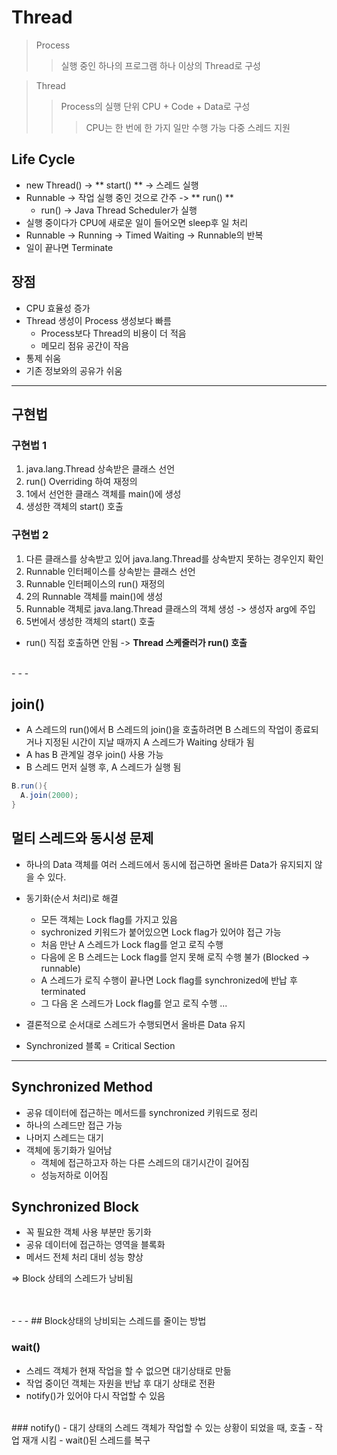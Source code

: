 # Thread

> Process
> > 실행 중인 하나의 프로그램
> > 하나 이상의 Thread로 구성

> Thread
> > Process의 실행 단위
> > CPU + Code + Data로 구성
> > > CPU는 한 번에 한 가지 일만 수행 가능
> > 다중 스레드 지원

## Life Cycle
- new Thread() -> ** start() ** -> 스레드 실행
- Runnable -> 작업 실행 중인 것으로 간주 -> ** run() **
  + run() -> Java Thread Scheduler가 실행
- 실행 중이다가 CPU에 새로운 일이 들어오면 sleep후 일 처리
- Runnable -> Running -> Timed Waiting -> Runnable의 반복
- 일이 끝나면 Terminate


## 장점
- CPU 효율성 증가
- Thread 생성이 Process 생성보다 빠름
  + Process보다 Thread의 비용이 더 적음
  + 메모리 점유 공간이 작음
- 통제 쉬움
- 기존 정보와의 공유가 쉬움

- - -

## 구현법
### 구현법 1
1. java.lang.Thread 상속받은 클래스 선언
2. run() Overriding 하여 재정의
3. 1에서 선언한 클래스 객체를 main()에 생성
4. 생성한 객체의 start() 호출


### 구현법 2
1. 다른 클래스를 상속받고 있어 java.lang.Thread를 상속받지 못하는 경우인지 확인
2. Runnable 인터페이스를 상속받는 클래스 선언
3. Runnable 인터페이스의 run() 재정의
4. 2의 Runnable 객체를 main()에 생성
5. Runnable 객체로 java.lang.Thread 클래스의 객체 생성 -> 생성자 arg에 주입
6. 5번에서 생성한 객체의 start() 호출
  + run() 직접 호출하면 안됨 -> **Thread 스케줄러가 run() 호출**

<br>
- - -

## join()
- A 스레드의 run()에서 B 스레드의 join()을 호출하려면 B 스레드의 작업이 종료되거나 지정된 시간이 지날 때까지 A 스레드가 Waiting 상태가 됨
- A has B 관계일 경우 join() 사용 가능
- B 스레드 먼저 실행 후, A 스레드가 실행 됨

``` java
B.run(){
  A.join(2000);
}
```

## 멀티 스레드와 동시성 문제
- 하나의 Data 객체를 여러 스레드에서 동시에 접근하면 올바른 Data가 유지되지 않을 수 있다.
- 동기화(순서 처리)로 해결
  + 모든 객체는 Lock flag를 가지고 있음
  + sychronized 키워드가 붙어있으면 Lock flag가 있어야 접근 가능
  + 처음 만난 A 스레드가 Lock flag를 얻고 로직 수행
  + 다음에 온 B 스레드는 Lock flag를 얻지 못해 로직 수행 불가 (Blocked -> runnable)
  + A 스레드가 로직 수행이 끝나면 Lock flag를 synchronized에 반납 후 terminated
  + 그 다음 온 스레드가 Lock flag를 얻고 로직 수행 ...

- 결론적으로 순서대로 스레드가 수행되면서 올바른 Data 유지
- Synchronized 블록 = Critical Section


- - -
## Synchronized Method
- 공유 데이터에 접근하는 메서드를 synchronized 키워드로 정리
- 하나의 스레드만 접근 가능
- 나머지 스레드는 대기
- 객체에 동기화가 일어남
  + 객체에 접근하고자 하는 다른 스레드의 대기시간이 길어짐
  + 성능저하로 이어짐


## Synchronized Block
- 꼭 필요한 객체 사용 부분만 동기화
- 공유 데이터에 접근하는 영역을 블록화
- 메서드 전체 처리 대비 성능 향상


=> Block 상테의 스레드가 낭비됨

<br>
<br>
- - -
## Block상태의 낭비되는 스레드를 줄이는 방법

### wait()
- 스레드 객체가 현재 작업을 할 수 없으면 대기상태로 만듦
- 작업 중이던 객체는 자원을 반납 후 대기 상태로 전환
- notify()가 있어야 다시 작업할 수 있음

<br>
### notify()
- 대기 상태의 스레드 객체가 작업할 수 있는 상황이 되었을 때, 호출
- 작업 재개 시킴
- wait()된 스레드를 복구


